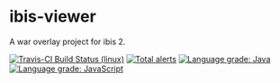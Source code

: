 # ibis-viewer

A war overlay project for ibis 2.

[![Travis-CI Build Status (linux)](https://travis-ci.org/B3Partners/flamingo-ibis.svg?branch=master)](https://travis-ci.org/B3Partners/flamingo-ibis)
[![Total alerts](https://img.shields.io/lgtm/alerts/g/B3Partners/flamingo-ibis.svg?logo=lgtm&logoWidth=18)](https://lgtm.com/projects/g/B3Partners/flamingo-ibis/alerts/)
[![Language grade: Java](https://img.shields.io/lgtm/grade/java/g/B3Partners/flamingo-ibis.svg?logo=lgtm&logoWidth=18)](https://lgtm.com/projects/g/B3Partners/flamingo-ibis/context:java)
[![Language grade: JavaScript](https://img.shields.io/lgtm/grade/javascript/g/B3Partners/flamingo-ibis.svg?logo=lgtm&logoWidth=18)](https://lgtm.com/projects/g/B3Partners/flamingo-ibis/context:javascript)
